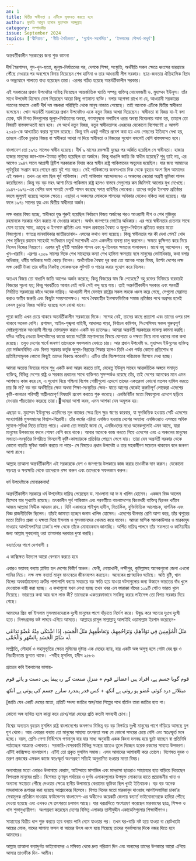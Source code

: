 ```yaml
---
an: 1
title: দ্বিতীয় স্বাধীনতা ॥ এটিকে সুসংহত করতে হবে 
author: মুফতি আবুল হাসান মুহাম্মাদ আব্দুল্লাহ
category: সম্পাদকীয়
issue: September 2024
topics: ['দ্বীনিয়াত', 'নীতি-নৈতিকতা', 'দুর্যোগ-সহমর্মিতা', 'ইসলামের সৌন্দর্য-মাধুর্য']
---
```


অন্তবর্তীকালীন সরকারের জন্য শুভ কামনা

দীর্ঘ স্বৈরশাসন, গুম-খুন-হত্যা, জুলুম-নির্যাতনের পর, দেশকে শিক্ষা, সংস্কৃতি, অর্থনীতি সকল ক্ষেত্রে ধ্বংসের দ্বারপ্রান্তে পৌঁছে দেওয়ার পর অবশেষে বিদায় নিয়েছেন শেখ হাসিনা ও তার আওয়ামী লীগ সরকার। ছাত্র-জনতার ঐতিহাসিক বিপ্লব ও অভ্যুত্থানে পালাতে বাধ্য হয়েছেন তারা। এরপর গঠিত হয়েছে অন্তর্বর্তীকালীন সরকার।

এই সরকারের প্রধান উপদেষ্টার দায়িত্ব নিয়েছেন আন্তর্জাতিক খ্যাতি সম্পন্ন ব্যক্তিত্ব নোবেলজয়ী ড. মুহাম্মদ ইউনূস। তাঁর সাথে উপদেষ্টা হিসেবে যোগ দিয়েছেন আরো কিছু গণ্যমান্য ব্যক্তি। বলার অপেক্ষা রাখে না যে, আওয়ামী সরকারের পতনের মাধ্যমে একটি দীর্ঘ দম বন্ধকরা পরিস্থিতি থেকে মানুষ নাজাত পেয়েছে। তাই অনেকে এটিকে দ্বিতীয় স্বাধীনতা বলেছেন। খোদ অন্তর্বর্তী সরকারের প্রধান উপদেষ্টাও একে নতুন বিজয় আখ্যা দিয়েছেন। স্বাধীনতা বা বিজয় যা-ই বলা হোক, যদি বিগত দিনগুলোর জুলুম-নির্যাতনের অবস্থা, গণমানুষকে গলাটিপে ধরার অবস্থা বিবেচনায় আনা হয়, তাহলে তো বিষয়টি বাস্তবসম্মতই মনে হবে। সে অর্থে নতুন বিজয়, নতুন স্বাধীনতাসহ এধরনের যেকোনো বিশেষণেই ৫ আগস্ট ২০২৪-কে আখ্যায়িত করার সুযোগ রয়েছে। কিন্তু যদি একটু গভীরে প্রবেশ করা হয় এবং পেছনের ইতিহাস দেখা হয়, তাহলে এটিকে চূড়ান্ত বিজয় বা স্বাধীনতা আখ্যা না দিয়ে স্বাধীনতা ও বিজয়ের সুযোগ বললেই বেশি বাস্তবসম্মত হবে।

বাংলাদেশ তো ১৯৭১ সালেও স্বাধীন হয়েছে। দীর্ঘ ৯ মাসের রক্তক্ষয়ী যুদ্ধের পর অর্জিত হয়েছিল সে স্বাধীনতা। হাজার হাজার মানুষের জান-মাল-ইযযত লুণ্ঠিত হয়েছিল তা অর্জনে। কিন্তু বাঙালি জাতি কি স্বাধীন হয়েছে? শুধু তাই নয়, এর আগেও ১৯৪৭ সালে আগ্রাসী ব্রিটিশ সরকারকে বিদায় করে স্বাধীন রাষ্ট্র পাকিস্তানের অভ্যুদয় হয়েছিল। যার জন্য আমাদের পূর্বসূরিরা সংগ্রাম করে গেছেন প্রায় দুই শত বছর। সেই পাকিস্তানের জনসংখ্যার দিক থেকে বৃহত্তর অংশ ছিল আমাদের এই অঞ্চল। তখন এর নাম ছিল পূর্ব পাকিস্তান। সেই পাকিস্তান আন্দোলনেও এ অঞ্চলের নেতারা অগ্রণী ভূমিকা পালন করেছিলেন। কিন্তু বড় বড় মহৎ আশা নিয়ে পাকিস্তান রাষ্ট্র হলেও বাস্তবে সেগুলোর কম জিনিসই আলোর মুখ দেখেছে। ১৯৪৭-১৯৭১-এর বেশির ভাগ সময়ই দেশটি শাসন করেছে সশস্ত্র বাহিনীর লোকেরা। তাদের কর্তৃক ইনসাফ প্রতিষ্ঠার বদলে জুলুমই হয়েছে অনেক ক্ষেত্রে। এছাড়া এ অঞ্চলের লোককে শাসনের অধিকার থেকেও বঞ্চিত করা হয়েছে। যার ফলে ১৯৭১ সালের যুদ্ধ এবং দ্বিতীয় স্বাধীনতা অর্জন।

লক্ষ করার বিষয় হচ্ছে, স্বাধীনতা যুদ্ধ শুরুই হয়েছিল নির্বাচনে বিজয় অর্জনের পরও আওয়ামী লীগ ও শেখ মুজিবুর রহমানকে সরকার গঠন করতে না দেওয়ার কারণে। অর্থাৎ জনগণের ভোটের অধিকার। এর পরে স্বাধীনতার চেতনার সাথে যোগ হয়েছে সাম্য, ভ্রাতৃত্ব ও ইনসাফ প্রতিষ্ঠা এবং সকল প্রকারের বৈষম্য ও জুলুম-নির্যাতন প্রতিহত করার মতো বিষয়গুলো। গণতন্ত্র মানবাধিকার জাতীয়তাবাদ- এসবের কথাও বলা হয়েছে। কিন্তু স্বাধীনতার পর কী দেখা গেল? খোদ শেখ মুজিবুর রহমান সাহেবই সংবিধানে চতুর্থ সংশোধনী এনে একদলীয় ব্যবস্থা চালু করলেন। ক্ষমতা কুক্ষিগত করে নিয়ে নিলেন নিজের নিয়ন্ত্রণে। এরপর দুই দুইটি সামরিক শাসন এবং দু-তিনবার ক্ষমতার পালাবদল। মাঝে বহু আন্দোলন। বহু খুন-খারাবি। এরপর ২০০৯ সালের দিকে শেখ সাহেবের কন্যা শেখ হাসিনা ক্ষমতায় বসে মানুষের ভোটাধিকার, কথা বলার অধিকার, ধর্মীয় অধিকার সবই কেড়ে নিলেন। অর্থনৈতিক বৈষম্য দূর করা তো অনেক পরের বিষয়, উল্টো দেশের লক্ষ লক্ষ কোটি টাকা তার দলীয় নিকটস্থ লোকজনকে লুটপাট ও পাচার করার সুযোগ করে দিলেন।

অতএব বিজয় তো বাঙালি জাতি আগেও অর্জন করেছে; কিন্তু বিজয়ের স্বাদ কি পেয়েছে? বহু রক্তের বিনিময়ে বারবারই বিজয়ের সূচনা হয়; কিন্তু পরবর্তীতে আবার যেই লাউ সেই কদু হয়ে যায়। তাই অন্তর্বর্তীকালীন সরকার এবং পরবর্তী নির্বাচিত সরকারের কাঁধে অনেক দায়িত্ব। আওয়ামী লীগ যেভাবে রাষ্ট্রের সকল স্তরকে ধ্বংস করে গেছে, সেগুলো মেরামত করাও অতীব জরুরি এবং কিছুটা সময়সাপেক্ষও। সাথে বৈষম্যহীন ইনসাফভিত্তিক সমাজ প্রতিষ্ঠার পথে অগ্রসর হলেই কেবল চূড়ান্ত বিজয় অর্জিত হয়েছে বলে বোঝা যাবে।

পুরো জাতি এখন চেয়ে থাকবে অন্তর্বর্তীকালীন সরকারের দিকে। সন্দেহ নেই, তাদের কাছে প্রত্যাশা এবং তাদের ওপর চাপ থাকবে অনেক বেশি। প্রশাসন, আইন-শৃঙ্খলা বাহিনী, আদালত পাড়া, নির্বাচন কমিশন, পিএসসিসহ সকল গুরুত্বপূর্ণ সেক্টরগুলোকে আওয়ামী লীগের দোসরমুক্ত করাও একটি বড় চ্যালেঞ্জ। আমরা অন্তর্বর্তী সরকারের সাফল্য কামনা করছি। যদিও দায়িত্ব নেওয়া উপদেষ্টাদের কারো কারো সংশ্লিষ্ট মন্ত্রণালয়ের বিষয়ে যোগ্যতা ও দক্ষতা নিয়ে নানা ধরনের নানা কথা রয়েছে। তবুও দেশের স্বার্থে জনগণ তাদেরকে সফলকাম দেখতে চায়। আর প্রধান উপদেষ্টা ড. মুহাম্মদ ইউনূসের ব্যক্তিত্ব তো সর্বজনবিদিত এবং বিগত সরকার কর্তৃক জুলুম-নিগ্রহের শিকার হলেও তিনি এখন পর্যন্ত কোনো প্রতিশোধ বা প্রতিহিংসামূলক কোনো কিছুই তাদের বিরুদ্ধে করেননি। এটিও তাঁর বিচক্ষণতার পরিচায়ক হিসেবে দেখা হচ্ছে।

আমরা অত্যন্ত বিনয়ের সাথে শুধু একটি কথা আরয করতে চাই, যেহেতু ইউনূস সাহেব আন্তর্জাতিক অঙ্গনে সমাদৃত ব্যক্তিত্ব, বিভিন্ন দেশের রাষ্ট্র ও সরকার প্রধানের সাথে ব্যক্তিগত সুসম্পর্কও রয়েছে তাঁর, তাই দেশের অনেকের মনে  এমন আশঙ্কাও কাজ করে যে, এ সুযোগ নিয়ে পশ্চিমা বিশেষ গোষ্ঠীগুলো এদেশে তাদের একতরফা কোনো মতলব হাসিল করতে চায় কি না? বড় বড় অর্থনীতির ক্ষেত্র অথবা শিক্ষা-সংস্কৃতির ক্ষেত্র- যাতে আগের থেকেই কুরুচিপূর্ণ লোকেরা এদেশের কৃষ্টি-কালচার পরিপন্থী অশ্লীলতাপূর্ণ বিষয়াদি প্রবেশ করাতে শুরু করেছে। এলজিবিটির মতো বিষয়গুলো এদেশে ছড়িয়ে দেওয়ার পাঁয়তারাও করেছে তারা।আমরা আশা করব, এমন আশঙ্কা যেন অমূলক হয়।

 এছাড়া ড. মুহাম্মদ ইউনূসের এতদিনের মূল কাজের ক্ষেত্র ছিল ক্ষুদ্র ঋণের কারবার, যা সুদভিত্তিক হওয়ায় সেটি এদেশের সংখ্যাগরিষ্ঠ মুসলমানের বিশ্বাস-বিরোধী। তাঁর কর্মের এরিয়া এনজিও হওয়ায় দেশের অন্যান্য এনজিওরাও এসময়ে অধিক সুযোগ-সুবিধা নিতে চাইতে পারে। একথা তো সবারই জানা যে, এনজিওদের মধ্যে অনেকগুলোই এমন আছে, যারা মানুষের উপকারের বদলে শোষণ বেশি করে থাকে। আবার অনেকে কাজ করতে গিয়ে এদেশের এবং এ অঞ্চলের মানুষের সভ্যতা-সংস্কৃতির বিপরীতে ভিনদেশী কৃষ্টি-কালচারকে প্রতিষ্ঠার পেছনে লেগে যায়। তারা যেন অন্তর্বর্তী সরকার থেকে কোনো বাড়তি সুবিধা অর্জন করতে না পারে- সে বিষয়েও প্রধান উপদেষ্টা ও তার সহকর্মীগণ সচেতন থাকবেন বলে জনগণ আশা রাখে।

আল্লাহ তাআলা অন্তর্বর্তীকালীন এই সরকারকে দেশ ও জনগণের উপকারে কাজ করার তাওফীক দান করুন। যেকোনো ষড়যন্ত্র ও ক্ষয়ক্ষতি থেকে তাদেরকে রক্ষা করুন এবং তাদেরকে সফলকাম করুন।

ধর্ম উপদেষ্টাকে মোবারকবাদ!

অন্তর্বর্তীকালীন সরকারে ধর্ম উপদেষ্টার দায়িত্ব পেয়েছেন ড. মাওলানা আ ফ ম খালিদ হোসেন। একজন বিজ্ঞ আলেম হিসেবে যার সুখ্যাতি রয়েছে। তৎকালীন পূর্ব পাকিস্তান এবং পরবর্তীতে বাংলাদেশের কিংবদন্তী ব্যক্তিত্ব ছিলেন খতীবে আজম আল্লামা সিদ্দীক আহমদ রাহ.। যিনি একাধারে শাইখুল হাদীস, বিতার্কিক, যুক্তিভিত্তিক আলোচক, দার্শনিক এবং বিজ্ঞ রাজনীতিবিদ ছিলেন। তাঁরই জামাতা হচ্ছেন জনাব খালিদ হোসেন। এদেশের দ্বীনদার শ্রেণি আশা করে, তাঁর শ্বশুরের মতো তিনিও প্রজ্ঞা ও দক্ষতা দিয়ে ইসলাম ও মুসলমানদের খেদমত করে যাবেন। আমরা মাসিক আলকাউসার ও মারকাযুদ দাওয়াহ আলইসলামিয়া ঢাকা’র পক্ষ থেকে তাঁকে মোবারকবাদ জানাচ্ছি। অর্পিত দায়িত্ব পালনে তাঁর সফলতা ও কামিয়াবীর জন্য আল্লাহ সুবহানাহু ওয়া তাআলার দরবারে দুআ করছি।

 

বন্যার্তদের পাশে দেশবাসী ॥ <br>

এ কাক্সিক্ষত উদ্যোগ আরো বেগবান করতে হবে

এবারও ভয়াবহ বন্যায় প্লাবিত হল দেশের বিস্তীর্ণ অঞ্চল। ফেনী, নোয়াখালী, লক্ষীপুর, কুমিল্লাসহ অনেকগুলো জেলা এখনো পানির নিচে। লক্ষ লক্ষ বন্যার্ত মানুষ মানবেতর জীবনযাপন করছেন। অনেকের প্রাণহানিও ঘটেছে। অতি বৃষ্টি, খাল বিলের অবকাঠামোগত ত্রুটির পাশাপাশি বন্যায় সবচেয়ে বড় ক্ষতি হয়ে যাওয়া ঘটনাগুলোর জন্য উজানে ভারতের বাঁধ খুলে দেওয়াকে দায়ী করা হচ্ছে। এ কথাগুলো যখন লেখা হচ্ছে তখন খবর এল ফারাক্কা বাঁধের ১০৯টি গেটও ভারত খুলে দিয়েছে। ভারতের কথা আর বলে লাভ কী? তাদেরকে একতরফাভাবে সবকিছু করার লাইসেন্স তো বিগত সরকার দিয়ে গেছে।

আমাদের প্রিয় ধর্ম ইসলাম মুসলমানদেরকে দুঃখী মানুষের পাশে দাঁড়াতে নির্দেশ করে। উদ্বুদ্ধ করে অন্যের দুঃখে দুঃখী হতে। বিপদগ্রস্তের কষ্ট লাঘবে এগিয়ে আসতে। আল্লাহর রাসূল সাল্লাল্লাহু আলাইহি ওয়াসাল্লাম ইরশাদ করেছেন-

 مَثَلُ الْمُؤْمِنِينَ فِي تَوَادِّهِمْ، وَتَرَاحُمِهِمْ، وَتَعَاطُفِهِمْ مَثَلُ الْجَسَدِ، إِذَا اشْتَكَى مِنْهُ عُضْوٌ تَدَاعَى لَه  سَائِرُ الْجَسَدِ بِالسَّهَرِ وَالْحُمَّى.

সম্প্রীতি, সৌহার্দ ও সহানুভূতির ক্ষেত্রে মুমিনের দৃষ্টান্ত এক দেহের ন্যায়, যার একটি অঙ্গ অসুস্থ হলে গোটা দেহ জ্বর ও নিদ্রাহীনতায় ভুগতে থাকে। -সহীহ মুসলিম, হদীস ২৫৮৬

প্রাচ্যের কবি ইকবালের ভাষায়-

قوم گویا جسم ہے،  افراد ہیں اعضائے قوم + منزلِ صنعت کے رہ پیما ہیں دست و پائے قوم

مبتلائے درد کوئی عُضو ہو روتی ہے آنکھ + کس قدر ہمدرد سارے جسم کی ہوتی ہے آنکھ

[জাতি যেন একটি দেহের মতো, প্রতিটি সদস্য জাতির অঙ্গ/যারা শিল্পের পথে হাঁটেন তারা জাতির হাত পা।

কোনো অঙ্গ ব্যথিত হলে কান্না করে চোখ/সারা দেহের প্রতি কতটা সমব্যথী চোখ।]

বিশ্বের অন্যতম বৃহত্তম মুসলিম রাষ্ট্র বাংলাদেশের জনগণও বিভিন্ন বড় বড় বিপর্যয়ে দুঃখী মানুষের পাশে দাঁড়িয়ে আসছে যুগ যুগ থেকে। আর এবারের বন্যায় তো মানুষের সাহায্য তৎপরতা অন্য যে কোনো সময়ের চেয়ে বেশি এবং স্বতঃস্ফূর্ত মনে হচ্ছে। বয়স, শ্রেণি-পেশা নির্বিশেষে গণমানুষ যার যার সাধ্য অনুযায়ী একক কিংবা দলবদ্ধ হয়ে ছুটে যাচ্ছেন বা প্রতিনিধি পাঠাচ্ছেন আক্রান্ত এলাকায়। সরকারি-বেসরকারি বিভিন্ন সংস্থার হাতেও তুলে দিচ্ছেন হরেক রকমের সাহায্য উপকরণ। এটিই কাক্সিক্ষত বাংলাদেশ। এটিই তো প্রকৃত মুসলিম সমাজ। এসব আমাদের আশাবাদী করে তোলে। বিশেষত যুবক ও তরুণ প্রজন্মের এসকল কাজে স্বতঃস্ফূর্ত অংশগ্রহণ সত্যিই অনুপ্রাণিত হওয়ার মতো বিষয়।

অন্যবারের মতো এবারও উলামায়ে কেরাম, আইম্মায়ে মাসাজিদ এবং মাদরাসা ছাত্ররাও সাহায্যের হাত বাড়িয়ে দিয়েছেন বিপদগ্রস্ত মানুষের প্রতি। বিশেষত তৃণমূল পর্যায়ের ও দুর্গম এলাকাগুলোর উপযুক্ত লোকদের হাতে প্রয়োজনীয় খাদ্য ও অন্যান্য সহায়তা পৌঁছে দেওয়ার ক্ষেত্রে স্থানীয় উলামায়ে কেরামের ভূমিকা ছিল খুবই ইতিবাচক। বড় বড় অনেক মাদরাসাকে রূপান্তর করা হয়েছে আশ্রয়কেন্দ্র হিসেবে। বিগত দিনের মতো মারকাযুদ দাওয়াহ আলইসলামিয়া ঢাকা’র সেবামূলক প্রতিষ্ঠান দাওয়াহ ফাউন্ডেশন বাংলাদেশ-এর অধীনেও কয়েকটি জেলায় বন্যার্ত ভাইবোনদেরকে হাদিয়া পৌঁছে দেওয়া হয়েছে এবং এখনও সে তৎপরতা চলমান আছে। যার খরচাদিতে অংশগ্রহণ করেছেন মারকাযের ছাত্র, শিক্ষক ও খাস শুভানুধ্যায়ীগণ। অংশগ্রহণ করেছেন দেশের বিভিন্ন এলাকার তালীমুদ্দীন একাডেমিগুলোর শিক্ষার্থীগণও।

 সাহায্যের দ্বিতীয় ধাপ শুরু করতে হবে বন্যার পানি নেমে যাওয়ার পর। তখন ঘর-বাড়ি নষ্ট হয়ে যাওয়া বা ছোটখাটো আয়ের লোক, যাদের সামান্য ফসল বা আয়ের উৎস ধ্বংস হয়ে গিয়েছে তাদের পুনর্বাসনের দিকে নজর দিতে হবে আমাদের।

আল্লাহ তাআলা বন্যাদুর্গত ভাইবোনদের এ মসিবত থেকে দ্রুত পরিত্রাণ দিন এবং অন্যদের তাদের উপকারে আরো এগিয়ে আসার তাওফীক দিন- আমীন। 